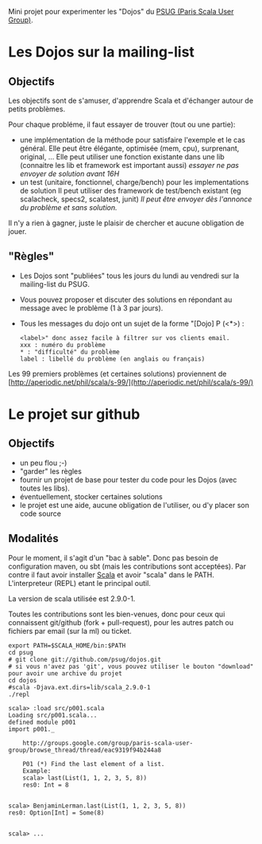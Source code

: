 Mini projet pour experimenter les "Dojos" du [PSUG (Paris Scala User Group)](http://groups.google.com/group/paris-scala-user-group).

# Les Dojos sur la mailing-list

## Objectifs

Les objectifs sont de s'amuser, d'apprendre Scala et d'échanger autour de petits problèmes.

Pour chaque probléme, il faut essayer de trouver (tout ou une partie):

* une implémentation de la méthode pour satisfaire l'exemple et le cas général.
  Elle peut être élégante, optimisée (mem, cpu), surprenant, original, ...
  Elle peut utiliser une fonction existante dans une lib (connaitre les lib et framework est important aussi)
  *essayer ne pas envoyer de solution avant 16H*
* un test (unitaire, fonctionnel, charge/bench) pour les implementations de solution
  Il peut utiliser des framework de test/bench existant (eg scalacheck, specs2, scalatest, junit)
  *Il peut être envoyer dès l'annonce du problème et sans solution.*
  
Il n'y a rien à gagner, juste le plaisir de chercher et aucune obligation de jouer. 

## "Règles"

* Les Dojos sont "publiées" tous les jours du lundi au vendredi sur la mailing-list du PSUG.
* Vous pouvez proposer et discuter des solutions en répondant au message avec le problème (1 à 3 par jours). 
* Tous les messages du dojo ont un sujet de la forme "[Dojo] P<xxx> (<*>) :

      <label>" donc assez facile à filtrer sur vos clients email. 
      xxx : numéro du problème 
      * : "difficulté" du problème 
      label : libellé du problème (en anglais ou français)

Les 99 premiers problèmes (et certaines solutions) proviennent de [http://aperiodic.net/phil/scala/s-99/](http://aperiodic.net/phil/scala/s-99/) 

# Le projet sur github

## Objectifs

* un peu flou ;-)
* "garder" les règles
* fournir un projet de base pour tester du code pour les Dojos (avec toutes les libs).
* éventuellement, stocker certaines solutions
* le projet est une aide, aucune obligation de l'utiliser, ou d'y placer son code source

## Modalités

Pour le moment, il s'agit d'un "bac à sable". Donc pas besoin de configuration maven, ou sbt (mais les contributions sont acceptées).
Par contre il faut avoir installer [Scala](http://www.scala-lang.org/downloads) et avoir "scala" dans le PATH. L'interpreteur (REPL) etant le principal outil.

La version de scala utilisée est 2.9.0-1.

Toutes les contributions sont les bien-venues, donc pour ceux qui connaissent git/github (fork + pull-request), pour les autres patch ou fichiers par email (sur la ml) ou ticket.

    export PATH=$SCALA_HOME/bin:$PATH
    cd psug
    # git clone git://github.com/psug/dojos.git
    # si vous n'avez pas 'git', vous pouvez utiliser le bouton "download" pour avoir une archive du projet
    cd dojos
    #scala -Djava.ext.dirs=lib/scala_2.9.0-1
    ./repl
    
    scala> :load src/p001.scala
    Loading src/p001.scala...
    defined module p001
    import p001._
    
        http://groups.google.com/group/paris-scala-user-group/browse_thread/thread/eac9319f94b244a8
        
        P01 (*) Find the last element of a list.
        Example:
        scala> last(List(1, 1, 2, 3, 5, 8))
        res0: Int = 8
      
    
    scala> BenjaminLerman.last(List(1, 1, 2, 3, 5, 8))
    res0: Option[Int] = Some(8)

    
    scala> ... 

